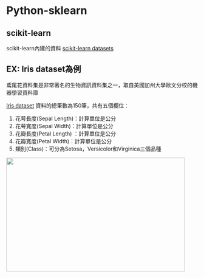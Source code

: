 # Python-sklearn

## scikit-learn
scikit-learn內建的資料
[scikit-learn datasets](https://scikit-learn.org/stable/datasets/toy_dataset.html)

## EX: Iris dataset為例
鳶尾花資料集是非常著名的生物資訊資料集之一，取自美國加州大學歐文分校的機器學習資料庫

[Iris dataset](http://archive.ics.uci.edu/ml/datasets/Iris)
資料的總筆數為150筆，共有五個欄位：

1. 花萼長度(Sepal Length)：計算單位是公分
2. 花萼寬度(Sepal Width)：計算單位是公分
3. 花瓣長度(Petal Length) ：計算單位是公分
4. 花瓣寬度(Petal Width)：計算單位是公分
5. 類別(Class)：可分為Setosa，Versicolor和Virginica三個品種


<img width="470" height="300" src="https://github.com/EmiliaWANG1113/Python/blob/main/Python-sklearn/post3-3.jpg"/>
